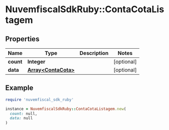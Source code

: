 # NuvemfiscalSdkRuby::ContaCotaListagem

## Properties

| Name | Type | Description | Notes |
| ---- | ---- | ----------- | ----- |
| **count** | **Integer** |  | [optional] |
| **data** | [**Array&lt;ContaCota&gt;**](ContaCota.md) |  | [optional] |

## Example

```ruby
require 'nuvemfiscal_sdk_ruby'

instance = NuvemfiscalSdkRuby::ContaCotaListagem.new(
  count: null,
  data: null
)
```


